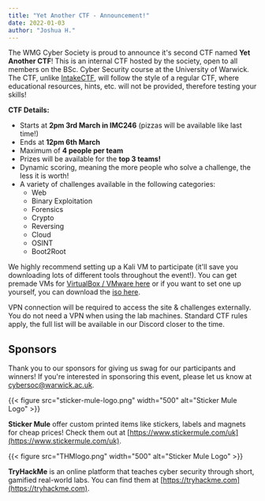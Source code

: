 ```yaml
---
title: "Yet Another CTF - Announcement!"
date: 2022-01-03
author: "Joshua H."
---
```


The WMG Cyber Society is proud to announce it's second CTF named **Yet Another CTF**! This is an internal CTF hosted by the society, open to all members on the BSc. Cyber Security course at the University of Warwick. The CTF, unlike [IntakeCTF](/intakectf), will follow the style of a regular CTF, where educational resources, hints, etc. will not be provided, therefore testing your skills! 

**CTF Details:**
- Starts at **2pm 3rd March in IMC246** (pizzas will be available like last time!)
- Ends at **12pm 6th March**
- Maximum of **4 people per team**
- Prizes will be available for the **top 3 teams!**
- Dynamic scoring, meaning the more people who solve a challenge, the less it is worth!
- A variety of challenges available in the following categories:
  - Web
  - Binary Exploitation
  - Forensics
  - Crypto
  - Reversing
  - Cloud
  - OSINT
  - Boot2Root  
   
We highly recommend setting up a Kali VM to participate (it'll save you downloading lots of different tools throughout the event!). You can get premade VMs for [VirtualBox / VMware here](https://www.kali.org/get-kali/#kali-virtual-machines) or if you want to set one up yourself, you can download the [iso here](https://www.kali.org/get-kali/#kali-bare-metal).

VPN connection will be required to access the site & challenges externally. You do not need a VPN when using the lab machines. Standard CTF rules apply, the full list will be available in our Discord closer to the time.

## Sponsors

Thank you to our sponsors for giving us swag for our participants and winners! If you're interested in sponsoring this event, please let us know at cybersoc@warwick.ac.uk.

{{< figure src="sticker-mule-logo.png" width="500" alt="Sticker Mule Logo" >}}

**Sticker Mule** offer custom printed items like stickers, labels and magnets for cheap prices! Check them out at [https://www.stickermule.com/uk](https://www.stickermule.com/uk).

{{< figure src="THMlogo.png" width="500" alt="Sticker Mule Logo" >}}

**TryHackMe** is an online platform that teaches cyber security through short, gamified real-world labs. You can find them at [https://tryhackme.com](https://tryhackme.com).
